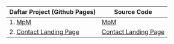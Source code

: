 Daftar Project (Github Pages) | Source Code
----------------------------- | -----------
1. [MpM](https://hanivan.github.io/Project/MpM) | [MpM](https://github.com/Hanivan/Project/tree/main/MpM)
2. [Contact Landing Page](https://hanivan.github.io/Project/contactlandingpage) | [Contact Landing Page](https://github.com/Hanivan/Project/tree/main/contactlandingpage)
